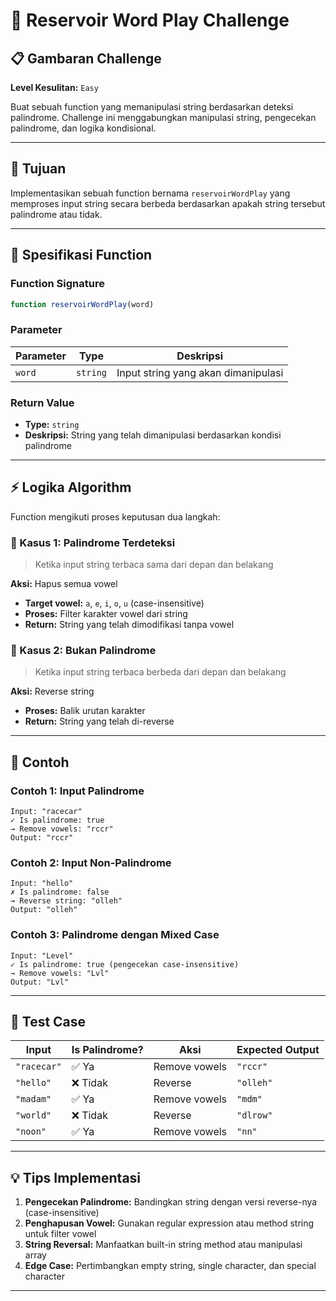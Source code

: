 # 🌊 Reservoir Word Play Challenge

## 📋 Gambaran Challenge

**Level Kesulitan:** `Easy`

Buat sebuah function yang memanipulasi string berdasarkan deteksi palindrome. Challenge ini menggabungkan manipulasi string, pengecekan palindrome, dan logika kondisional.

---

## 🎯 Tujuan

Implementasikan sebuah function bernama `reservoirWordPlay` yang memproses input string secara berbeda berdasarkan apakah string tersebut palindrome atau tidak.

---

## 🔧 Spesifikasi Function

### Function Signature
```javascript
function reservoirWordPlay(word)
```

### Parameter
| Parameter | Type | Deskripsi |
|-----------|------|-----------|
| `word` | `string` | Input string yang akan dimanipulasi |

### Return Value
- **Type:** `string`
- **Deskripsi:** String yang telah dimanipulasi berdasarkan kondisi palindrome

---

## ⚡ Logika Algorithm

Function mengikuti proses keputusan dua langkah:

### 🔄 Kasus 1: Palindrome Terdeteksi
> Ketika input string terbaca sama dari depan dan belakang

**Aksi:** Hapus semua vowel
- **Target vowel:** `a`, `e`, `i`, `o`, `u` (case-insensitive)
- **Proses:** Filter karakter vowel dari string
- **Return:** String yang telah dimodifikasi tanpa vowel

### 🔄 Kasus 2: Bukan Palindrome
> Ketika input string terbaca berbeda dari depan dan belakang

**Aksi:** Reverse string
- **Proses:** Balik urutan karakter
- **Return:** String yang telah di-reverse

---

## 📝 Contoh

### Contoh 1: Input Palindrome
```
Input: "racecar"
✓ Is palindrome: true
→ Remove vowels: "rccr"
Output: "rccr"
```

### Contoh 2: Input Non-Palindrome
```
Input: "hello"
✗ Is palindrome: false
→ Reverse string: "olleh"
Output: "olleh"
```

### Contoh 3: Palindrome dengan Mixed Case
```
Input: "Level"
✓ Is palindrome: true (pengecekan case-insensitive)
→ Remove vowels: "Lvl"
Output: "Lvl"
```

---

## 🧪 Test Case

| Input | Is Palindrome? | Aksi | Expected Output |
|-------|----------------|------|-----------------|
| `"racecar"` | ✅ Ya | Remove vowels | `"rccr"` |
| `"hello"` | ❌ Tidak | Reverse | `"olleh"` |
| `"madam"` | ✅ Ya | Remove vowels | `"mdm"` |
| `"world"` | ❌ Tidak | Reverse | `"dlrow"` |
| `"noon"` | ✅ Ya | Remove vowels | `"nn"` |

---

## 💡 Tips Implementasi

1. **Pengecekan Palindrome:** Bandingkan string dengan versi reverse-nya (case-insensitive)
2. **Penghapusan Vowel:** Gunakan regular expression atau method string untuk filter vowel
3. **String Reversal:** Manfaatkan built-in string method atau manipulasi array
4. **Edge Case:** Pertimbangkan empty string, single character, dan special character

---
